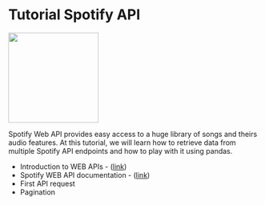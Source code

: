 # Tutorial Spotify API
<img src="https://upload.wikimedia.org/wikipedia/commons/3/33/Spotify_logo13.png" width="180"> 

Spotify Web API provides easy access to a huge library of songs and theirs audio features. At this tutorial, we will learn how to retrieve data from multiple Spotify API endpoints and how to play with it using pandas.

* Introduction to WEB APIs - ([link]( https://github.com/carlomariaolmi/Spotify-Web-API/blob/master/Introduction.md))
* Spotify WEB API documentation - ([link](https://developer.spotify.com/web-api/))
* First API request 
* Pagination 

